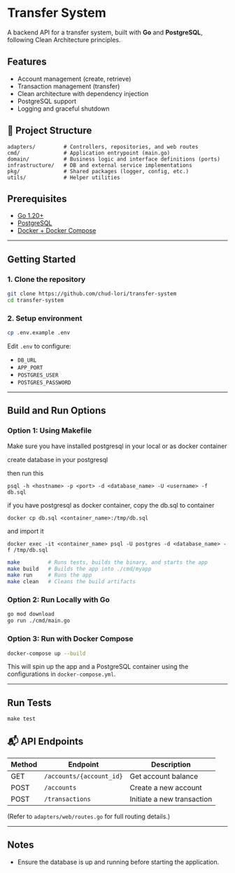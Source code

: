 # Transfer System

A backend API for a transfer system, built with **Go** and **PostgreSQL**, following Clean Architecture principles.

## Features

- Account management (create, retrieve)
- Transaction management (transfer)
- Clean architecture with dependency injection
- PostgreSQL support
- Logging and graceful shutdown

## 🧾 Project Structure

```
adapters/         # Controllers, repositories, and web routes
cmd/              # Application entrypoint (main.go)
domain/           # Business logic and interface definitions (ports)
infrastructure/   # DB and external service implementations
pkg/              # Shared packages (logger, config, etc.)
utils/            # Helper utilities
```

## Prerequisites

- [Go 1.20+](https://go.dev/doc/install)
- [PostgreSQL](https://www.postgresql.org/)
- [Docker + Docker Compose](https://docs.docker.com/compose/)

---

## Getting Started

### 1. Clone the repository

```sh
git clone https://github.com/chud-lori/transfer-system
cd transfer-system
```

### 2. Setup environment

```sh
cp .env.example .env
```

Edit `.env` to configure:

- `DB_URL`
- `APP_PORT`
- `POSTGRES_USER`
- `POSTGRES_PASSWORD`

---

## Build and Run Options

### Option 1: Using Makefile
Make sure you have installed postgresql in your local or as docker container

create database in your postgresql

then run this

`psql -h <hostname> -p <port> -d <database_name> -U <username> -f db.sql`


if you have postgresql as docker container, copy the db.sql to container


`docker cp db.sql <container_name>:/tmp/db.sql`


and import it


`docker exec -it <container_name> psql -U postgres -d <database_name> -f /tmp/db.sql`

```sh
make         # Runs tests, builds the binary, and starts the app
make build   # Builds the app into ./cmd/myapp
make run     # Runs the app
make clean   # Cleans the build artifacts
```

### Option 2: Run Locally with Go

```sh
go mod download
go run ./cmd/main.go
```

### Option 3: Run with Docker Compose

```sh
docker-compose up --build
```

This will spin up the app and a PostgreSQL container using the configurations in `docker-compose.yml`.

---
## Run Tests
`make test`

## 📬 API Endpoints

| Method | Endpoint         | Description                  |
|--------|------------------|------------------------------|
| GET    | `/accounts/{account_id}`      | Get account balance                |
| POST   | `/accounts`      | Create a new account         |
| POST   | `/transactions`  | Initiate a new transaction   |

(Refer to `adapters/web/routes.go` for full routing details.)

---

## Notes

- Ensure the database is up and running before starting the application.
